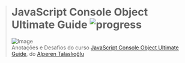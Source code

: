 ># **JavaScript Console Object Ultimate Guide** ![progress](http://progressed.io/bar/0?title=completed "progress")
> ![Image](https://udemy-images.udemy.com/course/750x422/1402966_08f9.jpg)  
> Anotações e Desafios do curso [JavaScript Console Object Ultimate Guide](https://www.udemy.com/javascript-console-object-ultimate-guide/), do [Alperen Talaslıoğlu](https://www.udemy.com/user/alperen2/)

